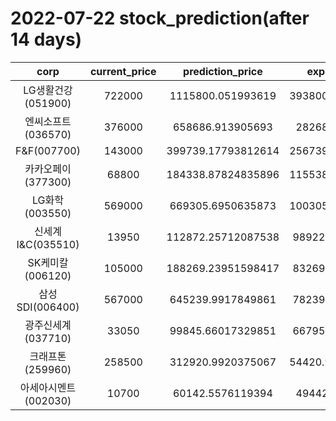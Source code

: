 # 2022-07-22 stock_prediction(after 14 days)

|   corp   |   current_price   |   prediction_price   |   expected_profit   |
|:--------:|:-----------------:|:--------------------:|:-------------------:|
|LG생활건강(051900)|722000|1115800.051993619|393800.05199361895|
|엔씨소프트(036570)|376000|658686.913905693|282686.913905693|
|F&F(007700)|143000|399739.17793812614|256739.17793812614|
|카카오페이(377300)|68800|184338.87824835896|115538.87824835896|
|LG화학(003550)|569000|669305.6950635873|100305.69506358728|
|신세계 I&C(035510)|13950|112872.25712087538|98922.25712087538|
|SK케미칼(006120)|105000|188269.23951598417|83269.23951598417|
|삼성SDI(006400)|567000|645239.9917849861|78239.99178498611|
|광주신세계(037710)|33050|99845.66017329851|66795.66017329851|
|크래프톤(259960)|258500|312920.9920375067|54420.992037506716|
|아세아시멘트(002030)|10700|60142.5576119394|49442.5576119394|
